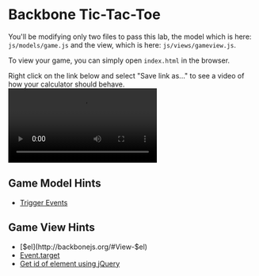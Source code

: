 # Backbone Tic-Tac-Toe

You'll be modifying only two files to pass this lab, the model which is here: `js/models/game.js` and the view, which is here: `js/views/gameview.js`.

To view your game, you can simply open `index.html` in the browser.

Right click on the link below and select "Save link as..." to see a video of how your calculator should behave.
![backbone tic-tac-toe game](https://s3-us-west-2.amazonaws.com/web-dev-readme-photos/js/backbone-tic-tac-toe.mp4)

## Game Model Hints

* [Trigger Events](http://backbonejs.org/#Events-trigger)

## Game View Hints

* [$el](http://backbonejs.org/#View-$el)
* [Event.target](https://api.jquery.com/event.target/)
* [Get id of element using jQuery](http://stackoverflow.com/a/3239600/2890716)